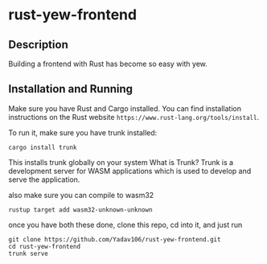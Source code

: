 # rust-yew-frontend


## Description
Building a frontend with Rust has become so easy with yew.


## Installation and Running

Make sure you have Rust and Cargo installed. You can find installation instructions on the Rust website `https://www.rust-lang.org/tools/install`.

To run it, make sure you have trunk installed:
```
cargo install trunk
```
This installs trunk globally on your system
What is Trunk? Trunk is a development server for WASM applications which is used to develop and serve the application.

also make sure you can compile to wasm32
```
rustup target add wasm32-unknown-unknown
```

once you have both these done, clone this repo, cd into it, and just run
```
git clone https://github.com/Yadav106/rust-yew-frontend.git
cd rust-yew-frontend
trunk serve
```
